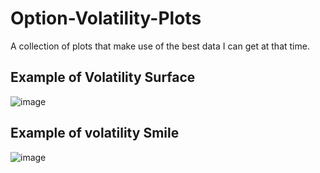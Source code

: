 # Option-Volatility-Plots
A collection of plots that make use of the best data I can get at that time.


## Example of Volatility Surface
![image](https://github.com/andytyuan2/Option-Volatility-Plots/assets/125106540/f572b6a3-2713-47d4-a1a2-fabdaeb5d6f5)

## Example of volatility Smile
![image](https://github.com/andytyuan2/Option-Volatility-Plots/assets/125106540/ff4a9f82-93ee-4cd9-923e-a28f9966e286)

